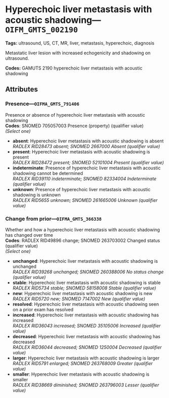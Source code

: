 # Hyperechoic liver metastasis with acoustic shadowing—`OIFM_GMTS_002190`

**Tags:** ultrasound, US, CT, MR, liver, metastasis, hyperechoic, diagnosis

Metastatic liver lesion with increased echogenicity and shadowing on ultrasound.

**Codes:** GAMUTS 2190 hyperechoic liver metastasis with acoustic shadowing

## Attributes

### Presence—`OIFMA_GMTS_791406`

Presence or absence of hyperechoic liver metastasis with acoustic shadowing  
**Codes**: SNOMED 705057003 Presence (property) (qualifier value)  
*(Select one)*

- **absent**: Hyperechoic liver metastasis with acoustic shadowing is absent  
_RADLEX RID28473 absent; SNOMED 2667000 Absent (qualifier value)_
- **present**: Hyperechoic liver metastasis with acoustic shadowing is present  
_RADLEX RID28472 present; SNOMED 52101004 Present (qualifier value)_
- **indeterminate**: Presence of hyperechoic liver metastasis with acoustic shadowing cannot be determined  
_RADLEX RID39110 indeterminate; SNOMED 82334004 Indeterminate (qualifier value)_
- **unknown**: Presence of hyperechoic liver metastasis with acoustic shadowing is unknown  
_RADLEX RID5655 unknown; SNOMED 261665006 Unknown (qualifier value)_

### Change from prior—`OIFMA_GMTS_366338`

Whether and how a hyperechoic liver metastasis with acoustic shadowing has changed over time  
**Codes**: RADLEX RID49896 change; SNOMED 263703002 Changed status (qualifier value)  
*(Select one)*

- **unchanged**: Hyperechoic liver metastasis with acoustic shadowing is unchanged  
_RADLEX RID39268 unchanged; SNOMED 260388006 No status change (qualifier value)_
- **stable**: Hyperechoic liver metastasis with acoustic shadowing is stable  
_RADLEX RID5734 stable; SNOMED 58158008 Stable (qualifier value)_
- **new**: Hyperechoic liver metastasis with acoustic shadowing is new  
_RADLEX RID5720 new; SNOMED 7147002 New (qualifier value)_
- **resolved**: Hyperechoic liver metastasis with acoustic shadowing seen on a prior exam has resolved  
- **increased**: Hyperechoic liver metastasis with acoustic shadowing has increased  
_RADLEX RID36043 increased; SNOMED 35105006 Increased (qualifier value)_
- **decreased**: Hyperechoic liver metastasis with acoustic shadowing has decreased  
_RADLEX RID36044 decreased; SNOMED 1250004 Decreased (qualifier value)_
- **larger**: Hyperechoic liver metastasis with acoustic shadowing is larger  
_RADLEX RID5791 enlarged; SNOMED 263768009 Greater (qualifier value)_
- **smaller**: Hyperechoic liver metastasis with acoustic shadowing is smaller  
_RADLEX RID38669 diminished; SNOMED 263796003 Lesser (qualifier value)_